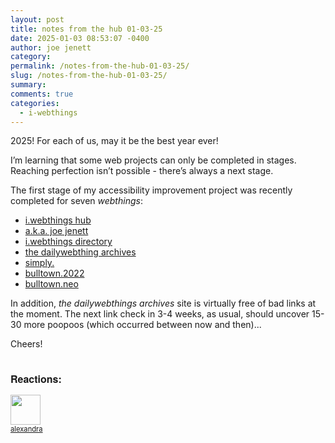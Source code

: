 ```yaml
---
layout: post
title: notes from the hub 01-03-25
date: 2025-01-03 08:53:07 -0400
author: joe jenett
category: 
permalink: /notes-from-the-hub-01-03-25/
slug: /notes-from-the-hub-01-03-25/
summary: 
comments: true
categories:
  - i-webthings
---
```

2025! For each of us, may it be the best year ever!

I’m learning that some web projects can only be completed in stages. Reaching perfection isn’t possible - there’s always a next stage. 

The first stage of my accessibility improvement project was recently completed for seven <em>webthings</em>:
<ul>
<li>
<a href="https://iwebthings.joejenett.com/">i.webthings hub</a>
</li>
<li>
<a href="https://joejenett.com/">a.k.a. joe jenett</a>
</li>
<li>
<a href="https://directory.joejenett.com/">i.webthings directory</a>
</li>
<li>
<a href="https://dwt-archives.joejenett.com/">the dailywebthing archives</a>
</li>
<li>
<a href="https://simply.joejenett.com/">simply.</a>
</li>
<li>
<a href="https://bulltown.joejenett.com/">bulltown.2022</a>
</li><li>
<a href="https://bulltown.neocities.org/">bulltown.neo</a>
</li>
</ul>
In addition, <em>the dailywebthings archives</em> site is virtually free of bad links at the moment. The next link check in 3-4 weeks, as usual, should uncover 15-30 more poopoos (which occurred between now and then)...

Cheers!

<a style="display:none;" href="https://brid.gy/publish/mastodon"><small>(cross-posted to mastodon)</small></a>

<div id="resultsp" style="margin-top:36px;"><span style="font-family: 'Helvetica Neue',Helvetica,Arial,sans-serif;font-weight:600;font-size:16px;">Reactions: </span><br><p><a href="https://toot.community/@jenett/113765102641002128"><img src="https://webmention.io/avatar/static.toot.community/7f0ca490f2d9412de0c9813369735c50d5a128a30747b46e10e0aaa9599d2b29.png" alt="" width="48"><br><span style="font-size:.8em;">alexandra</span></a></p> </div>